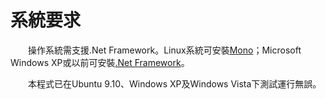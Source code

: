 # 系統要求 #
　　操作系統需支援.Net Framework。Linux系統可安裝[Mono](http://mono-project.com/Main_Page)；Microsoft Windows XP或以前可安裝[.Net Framework](http://www.microsoft.com/downloads/en/details.aspx?FamilyId=333325fd-ae52-4e35-b531-508d977d32a6&displaylang=en)。

　　本程式已在Ubuntu 9.10、Windows XP及Windows Vista下測試運行無誤。